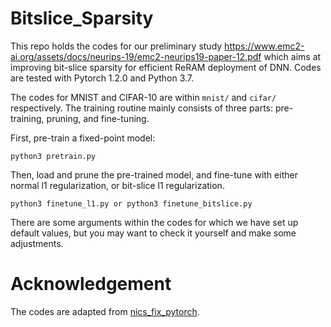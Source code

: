 # Bitslice_Sparsity
This repo holds the codes for our preliminary study https://www.emc2-ai.org/assets/docs/neurips-19/emc2-neurips19-paper-12.pdf which aims at improving bit-slice sparsity for efficient ReRAM deployment of DNN. Codes are tested with Pytorch 1.2.0 and Python 3.7.

The codes for MNIST and CIFAR-10 are within `mnist/` and `cifar/` respectively. The training routine mainly consists of three parts: pre-training, pruning, and fine-tuning.

First, pre-train a fixed-point model:
```
python3 pretrain.py
```
Then, load and prune the pre-trained model, and fine-tune with either normal l1 regularization, or bit-slice l1 regularization.
```
python3 finetune_l1.py or python3 finetune_bitslice.py
```
There are some arguments within the codes for which we have set up default values, but you may want to check it yourself and make some adjustments.

# Acknowledgement
The codes are adapted from [nics_fix_pytorch](https://github.com/walkerning/nics_fix_pytorch).
